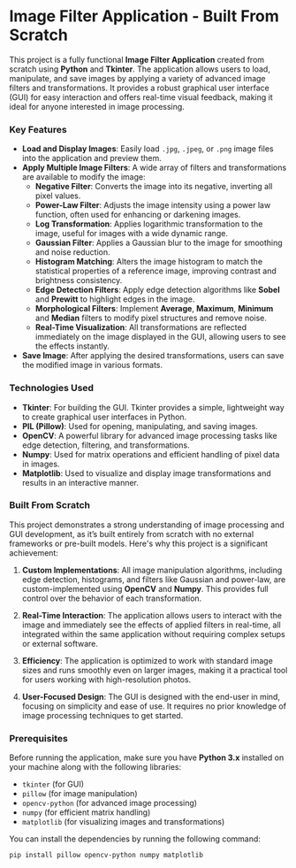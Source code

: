 # Image Filter Application - Built From Scratch

This project is a fully functional **Image Filter Application** created from scratch using **Python** and **Tkinter**. The application allows users to load, manipulate, and save images by applying a variety of advanced image filters and transformations. It provides a robust graphical user interface (GUI) for easy interaction and offers real-time visual feedback, making it ideal for anyone interested in image processing.

### Key Features
- **Load and Display Images**: Easily load `.jpg`, `.jpeg`, or `.png` image files into the application and preview them.
- **Apply Multiple Image Filters**: A wide array of filters and transformations are available to modify the image:
  - **Negative Filter**: Converts the image into its negative, inverting all pixel values.
  - **Power-Law Filter**: Adjusts the image intensity using a power law function, often used for enhancing or darkening images.
  - **Log Transformation**: Applies logarithmic transformation to the image, useful for images with a wide dynamic range.
  - **Gaussian Filter**: Applies a Gaussian blur to the image for smoothing and noise reduction.
  - **Histogram Matching**: Alters the image histogram to match the statistical properties of a reference image, improving contrast and brightness consistency.
  - **Edge Detection Filters**: Apply edge detection algorithms like **Sobel** and **Prewitt** to highlight edges in the image.
  - **Morphological Filters**: Implement **Average**, **Maximum**, **Minimum** and **Median** filters to modify pixel structures and remove noise.
  - **Real-Time Visualization**: All transformations are reflected immediately on the image displayed in the GUI, allowing users to see the effects instantly.
- **Save Image**: After applying the desired transformations, users can save the modified image in various formats.

### Technologies Used
- **Tkinter**: For building the GUI. Tkinter provides a simple, lightweight way to create graphical user interfaces in Python.
- **PIL (Pillow)**: Used for opening, manipulating, and saving images.
- **OpenCV**: A powerful library for advanced image processing tasks like edge detection, filtering, and transformations.
- **Numpy**: Used for matrix operations and efficient handling of pixel data in images.
- **Matplotlib**: Used to visualize and display image transformations and results in an interactive manner.

### Built From Scratch
This project demonstrates a strong understanding of image processing and GUI development, as it’s built entirely from scratch with no external frameworks or pre-built models. Here's why this project is a significant achievement:

1. **Custom Implementations**: All image manipulation algorithms, including edge detection, histograms, and filters like Gaussian and power-law, are custom-implemented using **OpenCV** and **Numpy**. This provides full control over the behavior of each transformation.
  
2. **Real-Time Interaction**: The application allows users to interact with the image and immediately see the effects of applied filters in real-time, all integrated within the same application without requiring complex setups or external software.

3. **Efficiency**: The application is optimized to work with standard image sizes and runs smoothly even on larger images, making it a practical tool for users working with high-resolution photos.

4. **User-Focused Design**: The GUI is designed with the end-user in mind, focusing on simplicity and ease of use. It requires no prior knowledge of image processing techniques to get started.

### Prerequisites

Before running the application, make sure you have **Python 3.x** installed on your machine along with the following libraries:

- `tkinter` (for GUI)
- `pillow` (for image manipulation)
- `opencv-python` (for advanced image processing)
- `numpy` (for efficient matrix handling)
- `matplotlib` (for visualizing images and transformations)

You can install the dependencies by running the following command:

```bash
pip install pillow opencv-python numpy matplotlib
